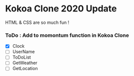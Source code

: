 # Kokoa Clone 2020 Update

HTML & CSS are so much fun !

### ToDo : Add to momontum function in Kokoa Clone

- [x] Clock
- [ ] UserName
- [ ] ToDoList
- [ ] GetWeather
- [ ] GetLocation
